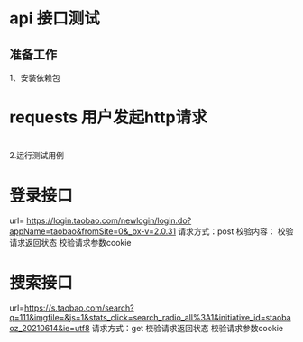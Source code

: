 # api 接口测试
##  准备工作
1、安装依赖包
# requests  用户发起http请求
# 

2.运行测试用例
# 登录接口 
url= https://login.taobao.com/newlogin/login.do?appName=taobao&fromSite=0&_bx-v=2.0.31
请求方式：post
校验内容：
校验请求返回状态 
校验请求参数cookie

# 搜索接口
url=https://s.taobao.com/search?q=111&imgfile=&js=1&stats_click=search_radio_all%3A1&initiative_id=staobaoz_20210614&ie=utf8
请求方式：get
校验请求返回状态
校验请求参数cookie

